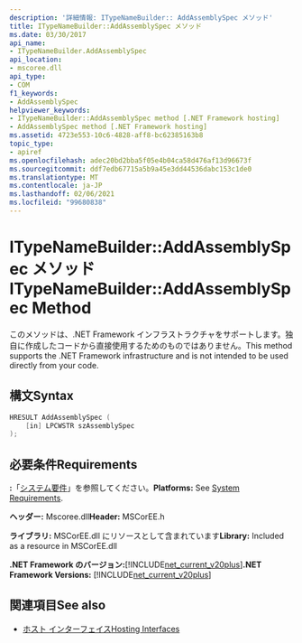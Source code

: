 ```yaml
---
description: '詳細情報: ITypeNameBuilder:: AddAssemblySpec メソッド'
title: ITypeNameBuilder::AddAssemblySpec メソッド
ms.date: 03/30/2017
api_name:
- ITypeNameBuilder.AddAssemblySpec
api_location:
- mscoree.dll
api_type:
- COM
f1_keywords:
- AddAssemblySpec
helpviewer_keywords:
- ITypeNameBuilder::AddAssemblySpec method [.NET Framework hosting]
- AddAssemblySpec method [.NET Framework hosting]
ms.assetid: 4723e553-10c6-4828-aff8-bc62385163b8
topic_type:
- apiref
ms.openlocfilehash: adec20bd2bba5f05e4b04ca58d476af13d96673f
ms.sourcegitcommit: ddf7edb67715a5b9a45e3dd44536dabc153c1de0
ms.translationtype: MT
ms.contentlocale: ja-JP
ms.lasthandoff: 02/06/2021
ms.locfileid: "99680838"
---
```

# <a name="itypenamebuilderaddassemblyspec-method"></a><span data-ttu-id="a59a9-103">ITypeNameBuilder::AddAssemblySpec メソッド</span><span class="sxs-lookup"><span data-stu-id="a59a9-103">ITypeNameBuilder::AddAssemblySpec Method</span></span>

<span data-ttu-id="a59a9-104">このメソッドは、.NET Framework インフラストラクチャをサポートします。独自に作成したコードから直接使用するためのものではありません。</span><span class="sxs-lookup"><span data-stu-id="a59a9-104">This method supports the .NET Framework infrastructure and is not intended to be used directly from your code.</span></span>  
  
## <a name="syntax"></a><span data-ttu-id="a59a9-105">構文</span><span class="sxs-lookup"><span data-stu-id="a59a9-105">Syntax</span></span>  
  
```cpp  
HRESULT AddAssemblySpec (  
    [in] LPCWSTR szAssemblySpec  
);  
```  
  
## <a name="requirements"></a><span data-ttu-id="a59a9-106">必要条件</span><span class="sxs-lookup"><span data-stu-id="a59a9-106">Requirements</span></span>  

 <span data-ttu-id="a59a9-107">**:**「[システム要件](../../get-started/system-requirements.md)」を参照してください。</span><span class="sxs-lookup"><span data-stu-id="a59a9-107">**Platforms:** See [System Requirements](../../get-started/system-requirements.md).</span></span>  
  
 <span data-ttu-id="a59a9-108">**ヘッダー:** Mscoree.dll</span><span class="sxs-lookup"><span data-stu-id="a59a9-108">**Header:** MSCorEE.h</span></span>  
  
 <span data-ttu-id="a59a9-109">**ライブラリ:** MSCorEE.dll にリソースとして含まれています</span><span class="sxs-lookup"><span data-stu-id="a59a9-109">**Library:** Included as a resource in MSCorEE.dll</span></span>  
  
 <span data-ttu-id="a59a9-110">**.NET Framework のバージョン:**[!INCLUDE[net_current_v20plus](../../../../includes/net-current-v20plus-md.md)]</span><span class="sxs-lookup"><span data-stu-id="a59a9-110">**.NET Framework Versions:** [!INCLUDE[net_current_v20plus](../../../../includes/net-current-v20plus-md.md)]</span></span>  
  
## <a name="see-also"></a><span data-ttu-id="a59a9-111">関連項目</span><span class="sxs-lookup"><span data-stu-id="a59a9-111">See also</span></span>

- [<span data-ttu-id="a59a9-112">ホスト インターフェイス</span><span class="sxs-lookup"><span data-stu-id="a59a9-112">Hosting Interfaces</span></span>](hosting-interfaces.md)
